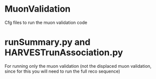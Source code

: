 # MuonValidation
Cfg files to run the muon validation code 


# runSummary.py and HARVESTrunAssociation.py

For running only the muon validation (not the displaced muon validation, since for this you will need to run the full reco sequence)



